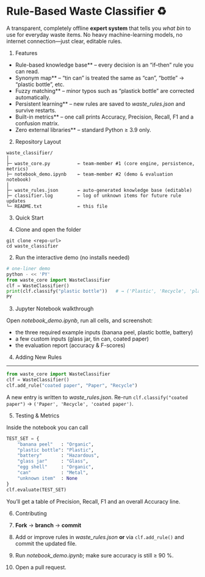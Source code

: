 # Rule-Based Waste Classifier ♻️

A transparent, completely offline **expert system** that tells you *what bin* to use for everyday waste items.
No heavy machine-learning models, no internet connection—just clear, editable rules.

1. Features

* Rule-based knowledge base** – every decision is an “if–then” rule you can read.
* Synonym map** – “tin can” is treated the same as “can”, “bottle” → “plastic bottle”, etc.
* Fuzzy matching** – minor typos such as “plastick bottle” are corrected automatically.
* Persistent learning** – new rules are saved to *waste\_rules.json* and survive restarts.
* Built-in metrics** – one call prints Accuracy, Precision, Recall, F1 and a confusion matrix.
* Zero external libraries** – standard Python ≥ 3.9 only.


2. Repository Layout

```
waste_classifier/
│
├─ waste_core.py          ← team-member #1 (core engine, persistence, metrics)
├─ notebook_demo.ipynb    ← team-member #2 (demo & evaluation notebook)
│
├─ waste_rules.json       ← auto-generated knowledge base (editable)
├─ classifier.log         ← log of unknown items for future rule updates
└─ README.txt             ← this file
```

3. Quick Start

1. Clone and open the folder

```
git clone <repo-url>
cd waste_classifier
```

2. Run the interactive demo (no installs needed)

```python
# one-liner demo
python - << 'PY'
from waste_core import WasteClassifier
clf = WasteClassifier()
print(clf.classify("plastic bottle"))   # → ('Plastic', 'Recycle', 'plastic bottle')
PY
```

3. Jupyter Notebook walkthrough

Open *notebook\_demo.ipynb*, run all cells, and screenshot:

* the three required example inputs (banana peel, plastic bottle, battery)
* a few custom inputs (glass jar, tin can, coated paper)
* the evaluation report (accuracy & F-scores)

4. Adding New Rules
---

```python
from waste_core import WasteClassifier
clf = WasteClassifier()
clf.add_rule("coated paper", "Paper", "Recycle")
```

A new entry is written to *waste\_rules.json*.
Re-run `clf.classify("coated paper")` → `('Paper', 'Recycle', 'coated paper')`.

5. Testing & Metrics

Inside the notebook you can call

```python
TEST_SET = {
    "banana peel"   : "Organic",
    "plastic bottle": "Plastic",
    "battery"       : "Hazardous",
    "glass jar"     : "Glass",
    "egg shell"     : "Organic",
    "can"           : "Metal",
    "unknown item"  : None
}
clf.evaluate(TEST_SET)
```

You’ll get a table of Precision, Recall, F1 and an overall Accuracy line.


6. Contributing

1. **Fork** → **branch** → **commit**
2. Add or improve rules in *waste\_rules.json* **or** via `clf.add_rule()` and commit the updated file.
3. Run *notebook\_demo.ipynb*; make sure accuracy is still ≥ 90 %.
4. Open a pull request.
